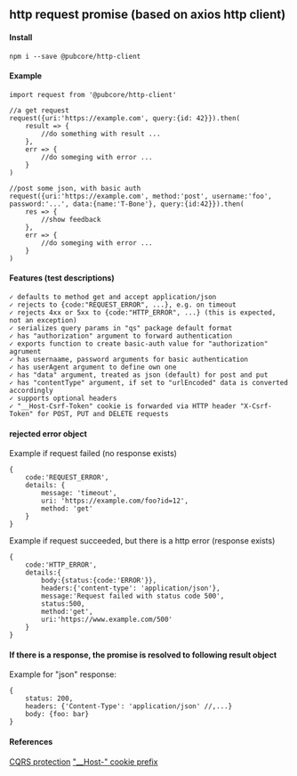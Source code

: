 ## http request promise (based on axios http client)

#### Install

	npm i --save @pubcore/http-client

#### Example

	import request from '@pubcore/http-client'

	//a get request
	request({uri:'https://example.com', query:{id: 42}}).then(
		result => {
			//do something with result ...
		},
		err => {
			//do someging with error ...
		}
	)

	//post some json, with basic auth
	request({uri:'https://example.com', method:'post', username:'foo', password:'...', data:{name:'T-Bone'}, query:{id:42}}).then(
		res => {
			//show feedback
		},
		err => {
			//do someging with error ...
		}
	)


#### Features (test descriptions)

	✓ defaults to method get and accept application/json
	✓ rejects to {code:"REQUEST_ERROR", ...}, e.g. on timeout
	✓ rejects 4xx or 5xx to {code:"HTTP_ERROR", ...} (this is expected, not an exception)
	✓ serializes query params in "qs" package default format
	✓ has "authorization" argument to forward authentication
	✓ exports function to create basic-auth value for "authorization" agrument
	✓ has usernaame, password arguments for basic authentication
	✓ has userAgent argument to define own one
	✓ has "data" argument, treated as json (default) for post and put
	✓ has "contentType" argument, if set to "urlEncoded" data is converted accordingly
	✓ supports optional headers
	✓ "__Host-Csrf-Token" cookie is forwarded via HTTP header "X-Csrf-Token" for POST, PUT and DELETE requests

#### rejected error object

Example if request failed (no response exists)

	{
		code:'REQUEST_ERROR',
		details: {
			message: 'timeout',
			uri: 'https://example.com/foo?id=12',
			method: 'get'
		}
	}

Example if request succeeded, but there is a http error (response exists)

	{
		code:'HTTP_ERROR',
		details:{
			body:{status:{code:'ERROR'}},
			headers:{'content-type': 'application/json'},
			message:'Request failed with status code 500',
			status:500,
			method:'get',
			uri:'https://www.example.com/500'
		}
	}

#### If there is a response, the promise is resolved to following result object
Example for "json" response:

	{
		status: 200,
		headers: {'Content-Type': 'application/json' //,...}
		body: {foo: bar}
	}

#### References
[CQRS protection](https://cheatsheetseries.owasp.org/cheatsheets/Cross-Site_Request_Forgery_Prevention_Cheat_Sheet.html)
["__Host-" cookie prefix](https://tools.ietf.org/html/draft-west-cookie-prefixes-05)
